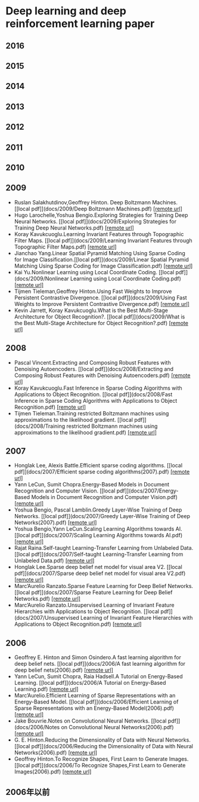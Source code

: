 # Deep learning and deep reinforcement learning paper

## 2016

## 2015

## 2014

## 2013

## 2012

## 2011

## 2010

## 2009

- Ruslan Salakhutdinov,Geoffrey Hinton. Deep Boltzmann Machines. [[local pdf]](docs/2009/Deep Boltzmann Machines.pdf) [[remote url]]()
- Hugo Larochelle,Yoshua Bengio.Exploring Strategies for Training Deep Neural Networks. [[local pdf]](docs/2009/Exploring Strategies for Training Deep Neural Networks.pdf) [[remote url]]()
- Koray Kavukcuoglu.Learning Invariant Features through Topographic Filter Maps. [[local pdf]](docs/2009/Learning Invariant Features through Topographic Filter Maps.pdf) [[remote url]]()
- Jianchao Yang.Linear Spatial Pyramid Matching Using Sparse Coding for Image Classification.[[local pdf]](docs/2009/Linear Spatial Pyramid Matching Using Sparse Coding for Image Classification.pdf) [[remote url]]()
- Kai Yu.Nonlinear Learning using Local Coordinate Coding. [[local pdf]](docs/2009/Nonlinear Learning using Local Coordinate Coding.pdf) [[remote url]]()
- Tijmen Tieleman,Geoffrey Hinton.Using Fast Weights to Improve Persistent Contrastive Divergence. [[local pdf]](docs/2009/Using Fast Weights to Improve Persistent Contrastive Divergence.pdf) [[remote url]]()
- Kevin Jarrett, Koray Kavukcuoglu.What is the Best Multi-Stage Architecture for Object Recognition?. [[local pdf]](docs/2009/What is the Best Multi-Stage Architecture for Object Recognition?.pdf) [[remote url]]()

## 2008

- Pascal Vincent.Extracting and Composing Robust Features with Denoising Autoencoders. [[local pdf]](docs/2008/Extracting and Composing Robust Features with Denoising Autoencoders.pdf) [[remote url]]()
- Koray Kavukcuoglu.Fast Inference in Sparse Coding Algorithms with Applications to Object Recognition. [[local pdf]](docs/2008/Fast Inference in Sparse Coding Algorithms with Applications to Object Recognition.pdf) [[remote url]]()
- Tijmen Tieleman.Training restricted Boltzmann machines using approximations to the likelihood gradient. [[local pdf]](docs/2008/Training restricted Boltzmann machines using approximations to the likelihood gradient.pdf) [[remote url]]()

## 2007

- Honglak Lee, Alexis Battle.Efficient sparse coding algorithms. [[local pdf]](docs/2007/Efficient sparse coding algorithms(2007).pdf) [[remote url]]()
- Yann LeCun, Sumit Chopra.Energy-Based Models in Document Recognition and Computer Vision. [[local pdf]](docs/2007/Energy-Based Models in Document Recognition and Computer Vision.pdf) [[remote url]]()
- Yoshua Bengio, Pascal Lamblin.Greedy Layer-Wise Training of Deep Networks. [[local pdf]](docs/2007/Greedy Layer-Wise Training of Deep Networks(2007).pdf) [[remote url]]()
- Yoshua Bengio,Yann LeCun.Scaling Learning Algorithms towards AI. [[local pdf]](docs/2007/Scaling Learning Algorithms towards AI.pdf) [[remote url]]()
- Rajat Raina.Self-taught Learning-Transfer Learning from Unlabeled Data. [[local pdf]](docs/2007/Self-taught Learning-Transfer Learning from Unlabeled Data.pdf) [[remote url]]()
- Honglak Lee.Sparse deep belief net model for visual area V2. [[local pdf]](docs/2007/Sparse deep belief net model for visual area V2.pdf) [[remote url]]()
- Marc’Aurelio Ranzato.Sparse Feature Learning for Deep Belief Networks. [[local pdf]](docs/2007/Sparse Feature Learning for Deep Belief Networks.pdf) [[remote url]]()
- Marc’Aurelio Ranzato.Unsupervised Learning of Invariant Feature Hierarchies with Applications to Object Recognition. [[local pdf]](docs/2007/Unsupervised Learning of Invariant Feature Hierarchies with Applications to Object Recognition.pdf) [[remote url]]()

## 2006

- Geoffrey E. Hinton and Simon Osindero.A fast learning algorithm for deep belief nets. [[local pdf]](docs/2006/A fast learning algorithm for deep belief nets(2006).pdf) [[remote url]]()
- Yann LeCun, Sumit Chopra, Raia Hadsell.A Tutorial on Energy-Based Learning. [[local pdf]](docs/2006/A Tutorial on Energy-Based Learning.pdf) [[remote url]]()
- Marc’Aurelio.Efficient Learning of Sparse Representations with an Energy-Based Model. [[local pdf]](docs/2006/Efficient Learning of Sparse Representations with an Energy-Based Model(2006).pdf) [[remote url]]()
- Jake Bouvrie.Notes on Convolutional Neural Networks. [[local pdf]](docs/2006/Notes on Convolutional Neural Networks(2006).pdf) [[remote url]]()
- G. E. Hinton.Reducing the Dimensionality of Data with Neural Networks. [[local pdf]](docs/2006/Reducing the Dimensionality of Data with Neural Networks(2006).pdf) [[remote url]]()
- Geoffrey Hinton.To Recognize Shapes, First Learn to Generate Images. [[local pdf]](docs/2006/To Recognize Shapes,First Learn to Generate Images(2006).pdf) [[remote url]]()

## 2006年以前

